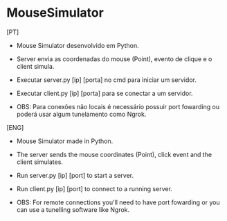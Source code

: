 # MouseSimulator

[PT]

- Mouse Simulator desenvolvido em Python.
- Server envia as coordenadas do mouse (Point), evento de clique e o client simula.
- Executar server.py [ip] [porta] no cmd para iniciar um servidor.
- Executar client.py [ip] [porta] para se conectar a um servidor.

- OBS: Para conexões não locais é necessário possuir port fowarding ou poderá usar algum tunelamento como Ngrok.


[ENG]
- Mouse Simulator made in Python.
- The server sends the mouse coordinates (Point), click event and the client simulates.
- Run server.py [ip] [port] to start a server.
- Run client.py [ip] [port] to connect to a running server.

- OBS: For remote connections you'll need to have port fowarding or you can use a tunelling software like Ngrok.
